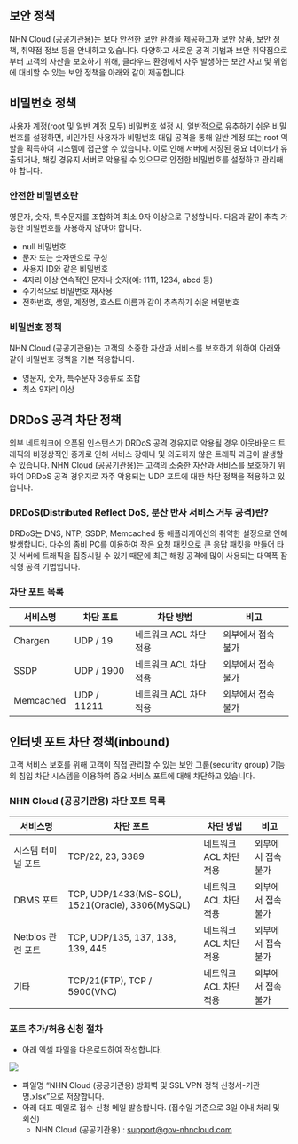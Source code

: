 ## 보안 정책

NHN Cloud (공공기관용)는 보다 안전한 보안 환경을 제공하고자 보안 상품, 보안 정책, 취약점 정보 등을 안내하고 있습니다.
다양하고 새로운 공격 기법과 보안 취약점으로부터 고객의 자산을 보호하기 위해, 클라우드 환경에서 자주 발생하는 보안 사고 및 위협에 대비할 수 있는 보안 정책을 아래와 같이 제공합니다.

## 비밀번호 정책

사용자 계정(root 및 일반 계정 모두) 비밀번호 설정 시, 일반적으로 유추하기 쉬운 비밀번호를 설정하면, 비인가된 사용자가 비밀번호 대입 공격을 통해 일반 계정 또는 root 역할을 획득하여 시스템에 접근할 수 있습니다. 이로 인해 서버에 저장된 중요 데이터가 유출되거나, 해킹 경유지 서버로 악용될 수 있으므로 안전한 비밀번호를 설정하고 관리해야 합니다.

### 안전한 비밀번호란

영문자, 숫자, 특수문자를 조합하여 최소 9자 이상으로 구성합니다. 
다음과 같이 추측 가능한 비밀번호를 사용하지 않아야 합니다.

* null 비밀번호
* 문자 또는 숫자만으로 구성
* 사용자 ID와 같은 비밀번호
* 4자리 이상 연속적인 문자나 숫자(예: 1111, 1234, abcd 등)
* 주기적으로 비밀번호 재사용
* 전화번호, 생일, 계정명, 호스트 이름과 같이 추측하기 쉬운 비밀번호

### 비밀번호 정책

NHN Cloud (공공기관용)는 고객의 소중한 자산과 서비스를 보호하기 위하여 아래와 같이 비밀번호 정책을 기본 적용합니다.

* 영문자, 숫자, 특수문자 3종류로 조합
* 최소 9자리 이상

## DRDoS 공격 차단 정책

외부 네트워크에 오픈된 인스턴스가 DRDoS 공격 경유지로 악용될 경우 아웃바운드 트래픽의 비정상적인 증가로 인해 서비스 장애나 및 의도하지 않은 트래픽 과금이 발생할 수 있습니다.
NHN Cloud (공공기관용)는 고객의 소중한 자산과 서비스를 보호하기 위하여 DRDoS 공격 경유지로 자주 악용되는 UDP 포트에 대한 차단 정책을 적용하고 있습니다.

### DRDoS(Distributed Reflect DoS, 분산 반사 서비스 거부 공격)란?

DRDoS는 DNS, NTP, SSDP, Memcached 등 애플리케이션의 취약한 설정으로 인해 발생합니다. 다수의 좀비 PC를 이용하여 작은 요청 패킷으로 큰 응답 패킷을 만들어 타깃 서버에 트래픽을 집중시킬 수 있기 때문에 최근 해킹 공격에 많이 사용되는 대역폭 잠식형 공격 기법입니다.

### 차단 포트 목록

| 서비스명 | 차단 포트 | 차단 방법 | 비고 |
| --- | --- | --- | --- |
| Chargen | UDP / 19 | 네트워크 ACL 차단 적용 | 외부에서 접속 불가 |
| SSDP | UDP / 1900 | 네트워크 ACL 차단 적용 | 외부에서 접속 불가 |
| Memcached | UDP / 11211 | 네트워크 ACL 차단 적용 | 외부에서 접속 불가 |

## 인터넷 포트 차단 정책(inbound)

고객 서비스 보호를 위해 고객이 직접 관리할 수 있는 보안 그룹(security group) 기능 외 침입 차단 시스템을 이용하여 중요 서비스 포트에 대해 차단하고 있습니다.

### NHN Cloud (공공기관용) 차단 포트 목록

| 서비스명 | 차단 포트 | 차단 방법 | 비고 |
| --- | --- | --- | --- |
| 시스템 터미널 포트 | TCP/22, 23, 3389 | 네트워크 ACL 차단 적용 | 외부에서 접속 불가 |
| DBMS 포트 | TCP, UDP/1433(MS-SQL), 1521(Oracle), 3306(MySQL) | 네트워크 ACL 차단 적용 | 외부에서 접속 불가 |
| Netbios 관련 포트 | TCP, UDP/135, 137, 138, 139, 445 | 네트워크 ACL 차단 적용 | 외부에서 접속 불가 |
| 기타 | TCP/21(FTP), TCP / 5900(VNC) | 네트워크 ACL 차단 적용 | 외부에서 접속 불가 |

### 포트 추가/허용 신청 절차
- 아래 엑셀 파일을 다운로드하여 작성합니다.

[![](https://static.toastoven.net/prod_gov_security/fileicon_download_excel.png)](https://static.toastoven.net/prod\_gov\_security/NHN%20Cloud%20%28%EA%B3%B5%EA%B3%B5%EA%B8%B0%EA%B4%80%EC%9A%A9%29%20%EB%B0%A9%ED%99%94%EB%B2%BD%20%EB%B0%8F%20SSL%20VPN%20%EC%A0%95%EC%B1%85%20%EC%8B%A0%EC%B2%AD%EC%84%9C.xlsx)

- 파일명 “NHN Cloud (공공기관용) 방화벽 및 SSL VPN 정책 신청서-기관명.xlsx”으로 저장합니다.
- 아래 대표 메일로 접수 신청 메일 발송합니다. (접수일 기준으로 3일 이내 처리 및 회신)
    - NHN Cloud (공공기관용) : [support@gov-nhncloud.com](mailto:support@gov-nhncloud.com)
